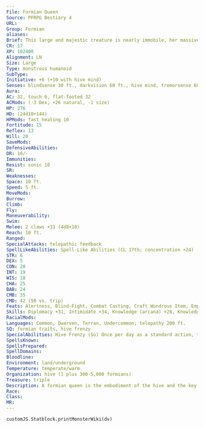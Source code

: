 ```yaml
---
File: Formian Queen
Source: PFRPG Bestiary 4
URL: 
Group: Formian
aliases: 
Brief: This large and majestic creature is nearly immobile, her massive abdomen swollen with her impending brood.
CR: 17
XP: 102400
Alignment: LN
Size: Large
Type: monstrous humanoid
SubType: 
Initiative: +6 (+10 with hive mind)
Senses: blindsense 30 ft., darkvision 60 ft., hive mind, tremorsense 60 ft.; Perception +35 (+39 with hive mind)
Aura: 
AC: 32, touch 6, flat-footed 32
ACMods: (-3 Dex, +26 natural, -1 size)
HP: 276
HD: (24d10+144)
HPMods: fast healing 10
Fortitude: 15
Reflex: 13
Will: 20
SaveMods: 
DefensiveAbilities: 
DR: 10/-
Immunities: 
Resist: sonic 10
SR: 
Weaknesses: 
Space: 10 ft.
Speed: 5 ft.
MoveMods: 
Burrow: 
Climb: 
Fly: 
Maneuverability: 
Swim: 
Melee: 2 claws +33 (4d8+10)
Reach: 10 ft.
Ranged: 
SpecialAttacks: telepathic feedback
SpellLikeAbilities: Spell-Like Abilities (CL 17th; concentration +24)  At Will-magic jar (other formians only), magic missile  1/day-invisibility, feeblemind (DC 21)  3/day-commune with nature, empowered cone of cold (DC 22), permanent image, quickened magic missile, repulsion (DC 23), teleport
STR: 6
DEX: 5
CON: 20
INT: 19
WIS: 18
CHA: 25
BAB: 24
CMB: 35
CMD: 42 (50 vs. trip)
Feats: Alertness, Blind-Fight, Combat Casting, Craft Wondrous Item, Empower Spell-Like Ability (cone of cold), Great Fortitude, Improved Initiative, Iron Will, Lightning Reflexes, Quicken Spell-Like Ability (magic missile), Spell Penetration, Toughness
Skills: Diplomacy +31, Intimidate +34, Knowledge (arcana) +28, Knowledge (nature) +28, Knowledge (dungeoneering) +12, Knowledge (engineering) +12, Knowledge (geography) +12, Knowledge (local) +12, Knowledge (planes) +12, Perception +35 (+39 with hive mind), Sense Motive +12, Spellcraft +28
RacialMods: 
Languages: Common, Dwarven, Terran, Undercommon; telepathy 200 ft.
SQ: formian traits, hive frenzy
SpecialAbilities: Hive Frenzy (Su) Once per day as a standard action, the queen can send out a command to all formians within range of her telepathy. Those formians are affected as if by a haste spell (CL 20th).  Telepathic Feedback (Su) As a standard action, a queen can unleash debilitating telepathic feedback. Those within her telepathic range who are not members of her hive must succeed at a DC 29 Will save or take a -2 penalty on attack rolls, saving throws, ability checks, and skill checks for 1 minute. A creature that succeeds at the save cannot be affected by telepathic feedback for 24 hours. This is a mind-affecting effect. The save DC is Charisma-based.
SpellsKnown: 
SpellsPrepared: 
SpellDomains: 
Bloodline: 
Environment: land/underground
Temperature: temperate/warm
Organization: hive (1 plus 300-5,000 formians)
Treasure: triple
Description: A formian queen is the embodiment of the hive and the key to its success, as a hive's fate is tied to her ability to both populate it and successfully guide it. The formian queen does this while her massive body is bound to a central chamber dedicated to her nearly constant egg laying. The queen's enormous abdomen squeezes out egg after egg as she meets with her myrmarchs to plan defense, strategy, and trade negotiations. While the queen may be sheltered, she is not blind. When necessary, she possesses the minds of her children to see for herself what occurs beyond her central chamber, and more active queens use this ability to confront intruders directly.
Race: 
Class: 
MR: 
---
```

```dataviewjs
customJS.Statblock.printMonsterWiki(dv)
```
